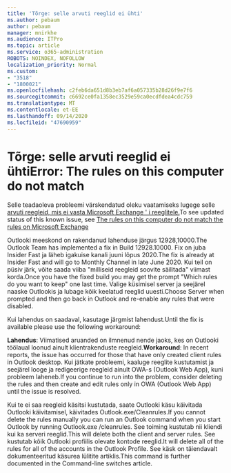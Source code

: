 ```yaml
---
title: 'Tõrge: selle arvuti reeglid ei ühti'
ms.author: pebaum
author: pebaum
manager: mnirkhe
ms.audience: ITPro
ms.topic: article
ms.service: o365-administration
ROBOTS: NOINDEX, NOFOLLOW
localization_priority: Normal
ms.custom:
- "3518"
- "1800021"
ms.openlocfilehash: c2feb6da651d8b3eb7af6a057335b28d26f9e7f6
ms.sourcegitcommit: c6692ce0fa1358ec3529e59ca0ecdfdea4cdc759
ms.translationtype: MT
ms.contentlocale: et-EE
ms.lasthandoff: 09/14/2020
ms.locfileid: "47690959"
---
```

# <a name="error-the-rules-on-this-computer-do-not-match"></a><span data-ttu-id="a3a2b-102">Tõrge: selle arvuti reeglid ei ühti</span><span class="sxs-lookup"><span data-stu-id="a3a2b-102">Error: The rules on this computer do not match</span></span>

<span data-ttu-id="a3a2b-103">Selle teadaoleva probleemi värskendatud oleku vaatamiseks lugege selle [arvuti reegleid, mis ei vasta Microsoft Exchange ' i reeglitele.](https://support.office.com/article/d032e037-b224-429e-b325-633afde9b5f0)</span><span class="sxs-lookup"><span data-stu-id="a3a2b-103">To see updated status of this known issue, see [The rules on this computer do not match the rules on Microsoft Exchange](https://support.office.com/article/d032e037-b224-429e-b325-633afde9b5f0)</span></span>

<span data-ttu-id="a3a2b-104">Outlooki meeskond on rakendanud lahenduse järgus 12928,10000.</span><span class="sxs-lookup"><span data-stu-id="a3a2b-104">The Outlook Team has implemented a fix in Build 12928.10000.</span></span> <span data-ttu-id="a3a2b-105">Fix on juba Insider Fast ja läheb igakuise kanali juuni lõpus 2020.</span><span class="sxs-lookup"><span data-stu-id="a3a2b-105">The fix is already at Insider Fast and will go to Monthly Channel in late June 2020.</span></span> <span data-ttu-id="a3a2b-106">Kui teil on püsiv järk, võite saada viiba "milliseid reegleid soovite säilitada" viimast korda.</span><span class="sxs-lookup"><span data-stu-id="a3a2b-106">Once you have the fixed build you may get the prompt "Which rules do you want to keep" one last time.</span></span> <span data-ttu-id="a3a2b-107">Valige küsimisel server ja seejärel naaske Outlookis ja lubage kõik keelatud reeglid uuesti.</span><span class="sxs-lookup"><span data-stu-id="a3a2b-107">Choose Server when prompted and then go back in Outlook and re-enable any rules that were disabled.</span></span>

<span data-ttu-id="a3a2b-108">Kui lahendus on saadaval, kasutage järgmist lahendust.</span><span class="sxs-lookup"><span data-stu-id="a3a2b-108">Until the fix is available please use the following workaround:</span></span>

<span data-ttu-id="a3a2b-109">**Lahendus**: Viimatised aruanded on ilmnenud nende jaoks, kes on Outlooki töölaual loonud ainult klientrakenduste reegleid.</span><span class="sxs-lookup"><span data-stu-id="a3a2b-109">**Workaround**: In recent reports, the issue has occurred for those that have only created client rules in Outlook desktop.</span></span> <span data-ttu-id="a3a2b-110">Kui jätkate probleemi, kaaluge reeglite kustutamist ja seejärel looge ja redigeerige reegleid ainult OWA-s (Outlook Web App), kuni probleem laheneb.</span><span class="sxs-lookup"><span data-stu-id="a3a2b-110">If you continue to run into the problem, consider deleting the rules and then create and edit rules only in OWA (Outlook Web App) until the issue is resolved.</span></span>

<span data-ttu-id="a3a2b-111">Kui te ei saa reegleid käsitsi kustutada, saate Outlooki käsu käivitada Outlooki käivitamisel, käivitades Outlook.exe/Cleanrules.</span><span class="sxs-lookup"><span data-stu-id="a3a2b-111">If you cannot delete the rules manually you can run an Outlook command when you start Outlook by running Outlook.exe /cleanrules.</span></span> <span data-ttu-id="a3a2b-112">See toiming kustutab nii kliendi kui ka serveri reeglid.</span><span class="sxs-lookup"><span data-stu-id="a3a2b-112">This will delete both the client and server rules.</span></span> <span data-ttu-id="a3a2b-113">See kustutab kõik Outlooki profiilis olevate kontode reeglid.</span><span class="sxs-lookup"><span data-stu-id="a3a2b-113">It will delete all of the rules for all of the accounts in the Outlook Profile.</span></span> <span data-ttu-id="a3a2b-114">See käsk on täiendavalt dokumenteeritud käsurea lülitite artiklis.</span><span class="sxs-lookup"><span data-stu-id="a3a2b-114">This command is further documented in the Command-line switches article.</span></span>


